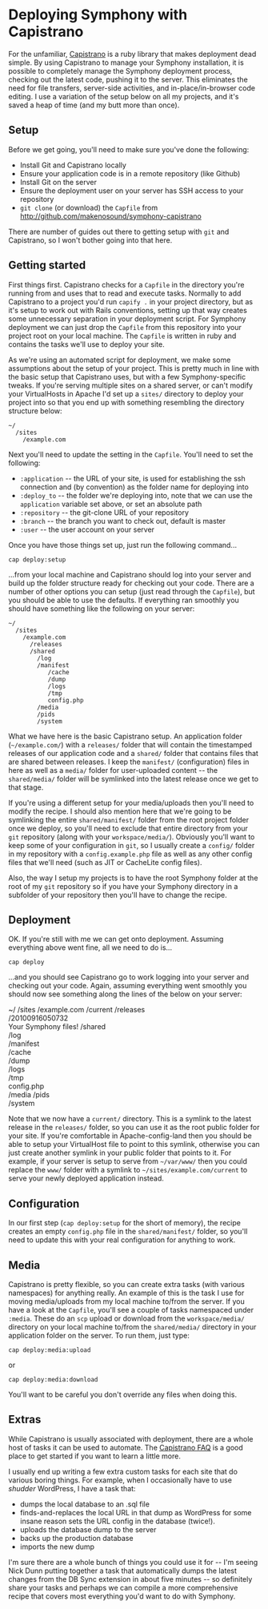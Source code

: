 # Deploying Symphony with Capistrano #

For the unfamiliar, [Capistrano](http://capify.org/) is a ruby library that makes deployment dead simple. By using Capistrano to manage your Symphony installation, it is possible to completely manage the Symphony deployment process, checking out the latest code, pushing it to the server. This eliminates the need for file transfers, server-side activities, and in-place/in-browser code editing. I use a variation of the setup below on all my projects, and it's saved a heap of time (and my butt more than once).

## Setup ##

Before we get going, you'll need to make sure you've done the following:

 * Install Git and Capistrano locally
 * Ensure your application code is in a remote repository (like Github)
 * Install Git on the server
 * Ensure the deployment user on your server has SSH access to your repository
 * `git clone` (or download) the `Capfile` from <http://github.com/makenosound/symphony-capistrano>

There are number of guides out there to getting setup with `git` and Capistrano, so I won't bother going into that here.

## Getting started ##

First things first. Capistrano checks for a `Capfile` in the directory you're running from and uses that to read and execute tasks. Normally to add Capistrano to a project you'd run `capify .` in your project directory, but as it's setup to work out with Rails conventions, setting up that way creates some unnecessary separation in your deployment script. For Symphony deployment we can just drop the `Capfile` from this repository into your project root on your local machine. The `Capfile` is written in ruby and contains the tasks we'll use to deploy your site.

As we're using an automated script for deployment, we make some assumptions about the setup of your project. This is pretty much in line with the basic setup that Capistrano uses, but with a few Symphony-specific tweaks. If you're serving multiple sites on a shared server, or can't modify your VirtualHosts in Apache I'd set up a `sites/` directory to deploy your project into so that you end up with something resembling the directory structure below:

    ~/
      /sites
        /example.com

Next you'll need to update the setting in the `Capfile`. You'll need to set the following:

* `:application` -- the URL of your site, is used for establishing the ssh connection and (by convention) as the folder name for deploying into
* `:deploy_to` -- the folder we're deploying into, note that we can use the `application` variable set above, or set an absolute path
* `:repository` -- the git-clone URL of your repository
* `:branch` -- the branch you want to check out, default is master
* `:user` -- the user account on your server

Once you have those things set up, just run the following command...

    cap deploy:setup
    
...from your local machine and Capistrano should log into your server and build up the folder structure ready for checking out your code. There are a number of other options you can setup (just read through the `Capfile`), but you should be able to use the defaults. If everything ran smoothly you should have something like the following on your server:

    ~/
      /sites
        /example.com
          /releases  
          /shared  
            /log  
            /manifest  
               /cache  
               /dump  
               /logs  
               /tmp  
               config.php  
            /media
            /pids  
            /system

What we have here is the basic Capistrano setup. An application folder (`~/example.com/`) with a `releases/` folder that will contain the timestamped releases of our application code and a `shared/` folder that contains files that are shared between releases. I keep the `manifest/` (configuration) files in here as well as a `media/` folder for user-uploaded content -- the `shared/media/` folder will be symlinked into the latest release once we get to that stage.

If you're using a different setup for your media/uploads then you'll need to modify the recipe. I should also mention here that we're going to be symlinking the entire `shared/manifest/` folder from the root project folder once we deploy, so you'll need to exclude that entire directory from your `git` repository (along with your `workspace/media/`). Obviously you'll want to keep some of your configuration in `git`, so I usually create a `config/` folder in my repository with a `config.example.php` file as well as any other config files that we'll need (such as JIT or CacheLite config files).

Also, the way I setup my projects is to have the root Symphony folder at the root of my `git` repository so if you have your Symphony directory in a subfolder of your repository then you'll have to change the recipe.

## Deployment ##

OK. If you're still with me we can get onto deployment. Assuming everything above went fine, all we need to do is...

    cap deploy

...and you should see Capistrano go to work logging into your server and checking out your code. Again, assuming everything went smoothly you should now see something along the lines of the below on your server:

~/
  /sites
    /example.com
      /current
      /releases  
        /20100916050732  
          Your Symphony files!
      /shared  
        /log  
        /manifest  
           /cache  
           /dump  
           /logs  
           /tmp  
           config.php  
        /media
        /pids  
        /system

Note that we now have a `current/` directory. This is a symlink to the latest release in the `releases/` folder, so you can use it as the root public folder for your site. If you're comfortable in Apache-config-land then you should be able to setup your VirtualHost file to point to this symlink, otherwise you can just create another symlink in your public folder that points to it. For example, if your server is setup to serve from `~/var/www/` then you could replace the `www/` folder with a symlink to `~/sites/example.com/current` to serve your newly deployed application instead.

## Configuration ##

In our first step (`cap deploy:setup` for the short of memory), the recipe creates an empty `config.php` file in the `shared/manifest/` folder, so you'll need to update this with your real configuration for anything to work.

## Media ##

Capistrano is pretty flexible, so you can create extra tasks (with various namespaces) for anything really. An example of this is the task I use for moving media/uploads from my local machine to/from the server. If you have a look at the `Capfile`, you'll see a couple of tasks namespaced under `:media`. These do an `scp` upload or download from the `workspace/media/` directory on your local machine to/from the `shared/media/` directory in your application folder on the server. To run them, just type:

    cap deploy:media:upload

or

    cap deploy:media:download

You'll want to be careful you don't override any files when doing this.

## Extras ##

While Capistrano is usually associated with deployment, there are a whole host of tasks it can be used to automate. The [Capistrano FAQ](http://www.capify.org/index.php/Frequently_Asked_Questions) is a good place to get started if you want to learn a little more.

I usually end up writing a few extra custom tasks for each site that do various boring things. For example, when I occasionally have to use *shudder* WordPress, I have a task that:

* dumps the local database to an .sql file
* finds-and-replaces the local URL in that dump as WordPress for some insane reason sets the URL config in the database (twice!).
* uploads the database dump to the server
* backs up the production database
* imports the new dump

I'm sure there are a whole bunch of things you could use it for -- I'm seeing Nick Dunn putting together a task that automatically dumps the latest changes from the DB Sync extension in about five minutes -- so definitely share your tasks and perhaps we can compile a more comprehensive recipe that covers most everything you'd want to do with Symphony.